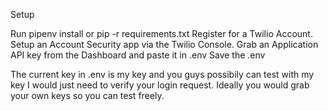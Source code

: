 Setup

Run pipenv install or pip -r requirements.txt
Register for a Twilio Account.
Setup an Account Security app via the Twilio Console.
Grab an Application API key from the Dashboard and paste it in .env
Save the .env

The current key in .env is my key and you guys possibily can test
with my key I would just need to verify your login request. Ideally you would grab your own keys so you can test freely.


